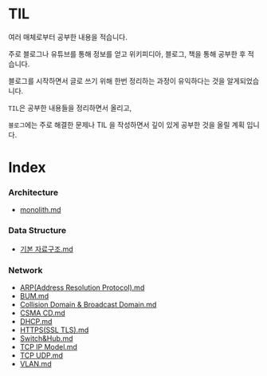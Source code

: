# TIL

여러 매체로부터 공부한 내용을 적습니다. 

주로 블로그나 유튜브를 통해 정보를 얻고 위키피디아, 블로그, 책을 통해 공부한 후 적습니다. 

블로그를 시작하면서 글로 쓰기 위해 한번 정리하는 과정이 유익하다는 것을 알게되었습니다.

`TIL`은 공부한 내용들을 정리하면서 올리고,

`블로그`에는 주로 해결한 문제나 TIL 을 작성하면서 깊이 있게 공부한 것을 올릴 계획 입니다.

# Index

### Architecture
- [monolith.md](architecture/monolith.md)
### Data Structure
- [기본 자료구조.md](data_structure/기본_자료구조.md)
### Network
- [ARP(Address Resolution Protocol).md](network/ARP(Address_Resolution_Protocol).md)
- [BUM.md](network/BUM.md)
- [Collision Domain & Broadcast Domain.md](network/Collision_Domain_&_Broadcast_Domain.md)
- [CSMA CD.md](network/CSMA_CD.md)
- [DHCP.md](network/DHCP.md)
- [HTTPS(SSL TLS).md](network/HTTPS(SSL_TLS).md)
- [Switch&Hub.md](network/Switch&Hub.md)
- [TCP IP Model.md](network/TCP_IP_Model.md)
- [TCP UDP.md](network/TCP_UDP.md)
- [VLAN.md](network/VLAN.md)
